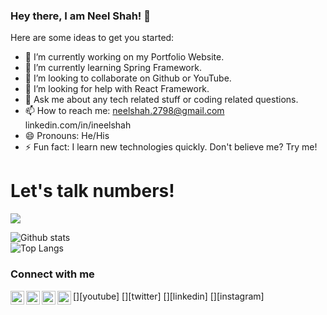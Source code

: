 ### Hey there, I am Neel Shah! 👋

<!--
**ineelshah/ineelshah** is a ✨ _special_ ✨ repository because its `README.md` (this file) appears on your GitHub profile.
-->

Here are some ideas to get you started:

- 🔭 I’m currently working on my Portfolio Website.
- 🌱 I’m currently learning Spring Framework.
- 👯 I’m looking to collaborate on Github or YouTube.
- 🤔 I’m looking for help with React Framework.
- 💬 Ask me about any tech related stuff or coding related questions.
- 📫 How to reach me: neelshah.2798@gmail.com
                       linkedin.com/in/ineelshah
- 😄 Pronouns: He/His
- ⚡ Fun fact: I learn new technologies quickly. Don't believe me? Try me!

# Let's talk numbers!

![](https://komarev.com/ghpvc/?username=ineelshah&style=plastic)

![Github stats](https://github-readme-stats.vercel.app/api?username=ineelshah&show_icons=true&include_all_commits=true&count_private=true)
<br>
![Top Langs](https://github-readme-stats.vercel.app/api/top-langs/?username=ineelshah&layout=compact)


<!-- ![](https://github-readme-stats.vercel.app/api/pin/?username=ineelshah&repo=)] -->

### Connect with me

[<img align="left" alt="ineelshah | YouTube" width="22px" src="https://cdn.jsdelivr.net/npm/simple-icons@v3/icons/youtube.svg" />][youtube]
[<img align="left" alt="ineelshah | Twitter" width="22px" src="https://cdn.jsdelivr.net/npm/simple-icons@v3/icons/twitter.svg" />][twitter]
[<img align="left" alt="ineelshah | LinkedIn" width="22px" src="https://cdn.jsdelivr.net/npm/simple-icons@v3/icons/linkedin.svg" />][linkedin]
[<img align="left" alt="ineelshah | Instagram" width="22px" src="https://cdn.jsdelivr.net/npm/simple-icons@v3/icons/instagram.svg" />][instagram]

